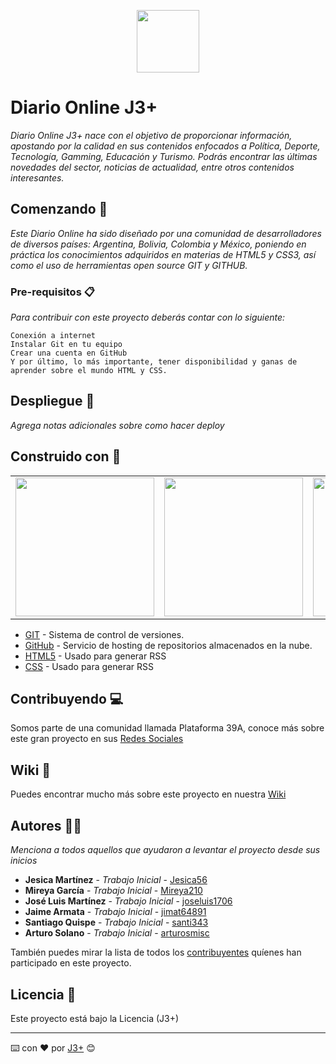 <p align="center"><a  target="_blank"><img src="https://i.postimg.cc/9f9rH66H/icono.png" width="100"></a></p>


# Diario Online J3+

_Diario Online J3+ nace con el objetivo de proporcionar información, apostando por la calidad en sus contenidos enfocados a Política, Deporte, Tecnología, Gamming, Educación y Turismo. Podrás encontrar las últimas novedades del sector, noticias de actualidad, entre otros contenidos interesantes._

## Comenzando 🚧

_Este Diario Online ha sido diseñado por una comunidad de desarrolladores de diversos países: Argentina, Bolivia, Colombia y México, poniendo en práctica los conocimientos adquiridos en materias de HTML5 y CSS3, así como el uso de herramientas open source GIT y GITHUB._

### Pre-requisitos 📋

_Para contribuir con este proyecto deberás contar con lo siguiente:_

``` 
Conexión a internet
Instalar Git en tu equipo
Crear una cuenta en GitHub
Y por último, lo más importante, tener disponibilidad y ganas de aprender sobre el mundo HTML y CSS.
```

## Despliegue 🚀

_Agrega notas adicionales sobre como hacer deploy_


## Construido con 🔧
<table>
      <td align="center" valign="middle">
        <a  target="_blank">
          <img width="222px" src="https://i.postimg.cc/c1cq5F59/git.png">
        </a>
      </td>
      <td align="center" valign="middle">
        <a target="_blank">
          <img width="222px" src="https://i.postimg.cc/ydz5LRhC/GitHub.png">
        </a>
      </td>
      <td align="center" valign="middle">
        <a  target="_blank">
          <img width="222px" src="https://i.postimg.cc/ZKqQs4Nn/html.png">
        </a>
      </td>
</table>

* [GIT](https://git-scm.com/) - Sistema de control de versiones.
* [GitHub](https://github.com/) - Servicio de hosting de repositorios almacenados en la nube.
* [HTML5](https://rometools.github.io/rome/) - Usado para generar RSS
* [CSS](https://rometools.github.io/rome/) - Usado para generar RSS

## Contribuyendo  💻

Somos parte de una comunidad llamada Plataforma 39A, conoce más sobre este gran proyecto en sus [Redes Sociales](https://www.instagram.com/plataforma39a)

## Wiki 📖

Puedes encontrar mucho más sobre este proyecto en nuestra [Wiki](https://github.com/tu/proyecto/wiki)


## Autores 👩👨

_Menciona a todos aquellos que ayudaron a levantar el proyecto desde sus inicios_

* **Jesica Martínez** - *Trabajo Inicial* - [Jesica56](https://github.com/Jesica56)
* **Mireya García** - *Trabajo Inicial* - [Mireya210](https://github.com/Mireya210)
* **José Luis Martínez** - *Trabajo Inicial* - [joseluis1706](https://github.com/joseluis1706)
* **Jaime Armata** - *Trabajo Inicial* - [jimat64891](https://github.com/jimat64891)
* **Santiago Quispe** - *Trabajo Inicial* - [santi343](https://github.com/santi343)
* **Arturo Solano** - *Trabajo Inicial* - [arturosmisc](https://github.com/arturosmisc)

También puedes mirar la lista de todos los [contribuyentes](https://github.com/your/project/contributors) quíenes han participado en este proyecto. 

## Licencia 📄

Este proyecto está bajo la Licencia (J3+)


---
⌨️ con ❤️ por [J3+](https://github.com/Villanuevand) 😊
